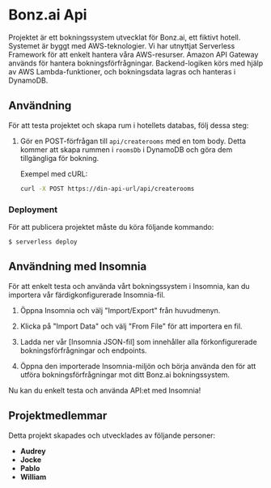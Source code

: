 # Bonz.ai Api

Projektet är ett bokningssystem utvecklat för Bonz.ai, ett fiktivt hotell. Systemet är byggt med AWS-teknologier. Vi har utnyttjat Serverless Framework för att enkelt hantera våra AWS-resurser. Amazon API Gateway används för hantera bokningsförfrågningar. Backend-logiken körs med hjälp av AWS Lambda-funktioner, och bokningsdata lagras och hanteras i DynamoDB.

## Användning

För att testa projektet och skapa rum i hotellets databas, följ dessa steg:

1. Gör en POST-förfrågan till `api/createrooms` med en tom body. Detta kommer att skapa rummen i `roomsDb` i DynamoDB och göra dem tillgängliga för bokning.

   Exempel med cURL:

   ```bash
   curl -X POST https://din-api-url/api/createrooms
   ```

### Deployment

För att publicera projektet måste du köra följande kommando:

```
$ serverless deploy
```

## Användning med Insomnia

För att enkelt testa och använda vårt bokningssystem i Insomnia, kan du importera vår färdigkonfigurerade Insomnia-fil.

1. Öppna Insomnia och välj "Import/Export" från huvudmenyn.

2. Klicka på "Import Data" och välj "From File" för att importera en fil.

3. Ladda ner vår [Insomnia JSON-fil] som innehåller alla förkonfigurerade bokningsförfrågningar och endpoints.

4. Öppna den importerade Insomnia-miljön och börja använda den för att utföra bokningsförfrågningar mot ditt Bonz.ai bokningssystem.

Nu kan du enkelt testa och använda API:et med Insomnia!

## Projektmedlemmar

Detta projekt skapades och utvecklades av följande personer:

- **Audrey**
- **Jocke**
- **Pablo**
- **William**

